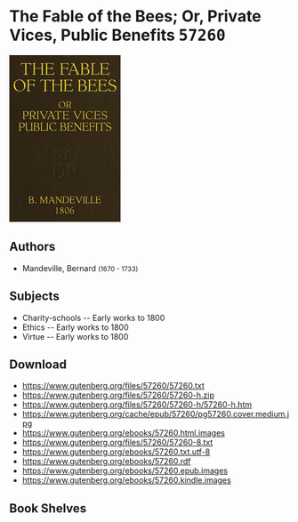 # The Fable of the Bees; Or, Private Vices, Public Benefits <kbd>57260</kbd>

![](./cover.medium.jpg "")

## Authors


 - Mandeville, Bernard <small>(1670 - 1733)</small>

## Subjects


 - Charity-schools -- Early works to 1800
 - Ethics -- Early works to 1800
 - Virtue -- Early works to 1800

## Download


 - https://www.gutenberg.org/files/57260/57260.txt
 - https://www.gutenberg.org/files/57260/57260-h.zip
 - https://www.gutenberg.org/files/57260/57260-h/57260-h.htm
 - https://www.gutenberg.org/cache/epub/57260/pg57260.cover.medium.jpg
 - https://www.gutenberg.org/ebooks/57260.html.images
 - https://www.gutenberg.org/files/57260/57260-8.txt
 - https://www.gutenberg.org/ebooks/57260.txt.utf-8
 - https://www.gutenberg.org/ebooks/57260.rdf
 - https://www.gutenberg.org/ebooks/57260.epub.images
 - https://www.gutenberg.org/ebooks/57260.kindle.images

## Book Shelves


